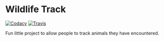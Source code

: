 # Wildlife Track
[![Codacy](https://img.shields.io/codacy/d15e8e2c0c37458ba99a18ea95985ba5.svg?style=flat-square)]()
[![Travis](https://img.shields.io/travis/code-dad/wildlife-track.svg?branch=master&style=flat-square)](https://travis-ci.org/code-dad/wildlife-track)

Fun little project to allow people to track animals they have encountered.
